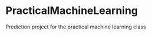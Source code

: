 PracticalMachineLearning
========================

Prediction project for the practical machine learning class
